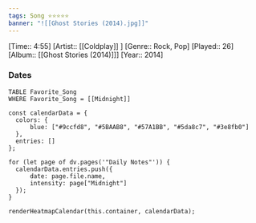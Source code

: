 ```yaml
---
tags: Song ⭐⭐⭐⭐⭐ 
banner: "![[Ghost Stories (2014).jpg]]"
---
```

[Time:: 4:55]
[Artist:: [[Coldplay]] ]
[Genre:: Rock, Pop]
[Played:: 26]
[Album:: [[Ghost Stories (2014)]]]
[Year:: 2014]
### Dates
````dataview
TABLE Favorite_Song
WHERE Favorite_Song = [[Midnight]]
````
  ```dataviewjs
const calendarData = { 
	colors: { 
		blue: ["#9ccfd8", "#5BAAB8", "#57A1BB", "#5da8c7", "#3e8fb0"] 
	}, 
	entries: [] 
}; 

for (let page of dv.pages('"Daily Notes"')) { 
	calendarData.entries.push({ 
		date: page.file.name, 
		intensity: page["Midnight"]
	}); 
} 

renderHeatmapCalendar(this.container, calendarData);
```
